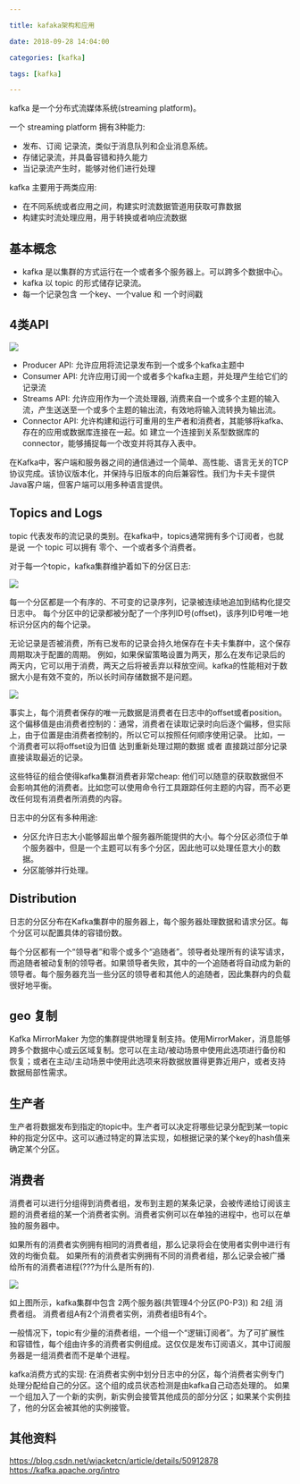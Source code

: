 ```yaml
---

title: kafaka架构和应用

date: 2018-09-28 14:04:00

categories: [kafka]

tags: [kafka]

---
```




kafka 是一个分布式流媒体系统(streaming platform)。

<!--more-->

一个 streaming platform 拥有3种能力:

- 发布、订阅 记录流，类似于消息队列和企业消息系统。
- 存储记录流，并具备容错和持久能力
- 当记录流产生时，能够对他们进行处理

kafka 主要用于两类应用:

- 在不同系统或者应用之间，构建实时流数据管道用获取可靠数据
- 构建实时流处理应用，用于转换或者响应流数据



## 基本概念

- kafka 是以集群的方式运行在一个或者多个服务器上。可以跨多个数据中心。
- kafka 以 topic 的形式储存记录流。
- 每一个记录包含 一个key、一个value 和 一个时间戳

## 4类API

![](kafaka架构和应用/kafka.png)

- Producer API: 允许应用将流记录发布到一个或多个kafka主题中
- Consumer API: 允许应用订阅一个或者多个kafka主题，并处理产生给它们的记录流
- Streams API: 允许应用作为一个流处理器, 消费来自一个或多个主题的输入流，产生送送至一个或多个主题的输出流，有效地将输入流转换为输出流。
- Connector API: 允许构建和运行可重用的生产者和消费者，其能够将kafka、存在的应用或数据库连接在一起。如 建立一个连接到关系型数据库的connector，能够捕捉每一个改变并将其存入表中。

在Kafka中，客户端和服务器之间的通信通过一个简单、高性能、语言无关的TCP协议完成。该协议版本化，并保持与旧版本的向后兼容性。我们为卡夫卡提供Java客户端，但客户端可以用多种语言提供。

## Topics and Logs

topic 代表发布的流记录的类别。在kafka中，topics通常拥有多个订阅者，也就是说 一个 topic 可以拥有 零个、一个或者多个消费者。

对于每一个topic，kafka集群维护着如下的分区日志:

![](kafaka架构和应用/分区日志.png)

每一个分区都是一个有序的、不可变的记录序列，记录被连续地追加到结构化提交日志中。
每个分区中的记录都被分配了一个序列ID号(offset)，该序列ID号唯一地标识分区内的每个记录。

无论记录是否被消费，所有已发布的记录会持久地保存在卡夫卡集群中，这个保存周期取决于配置的周期。
例如，如果保留策略设置为两天，那么在发布记录后的两天内，它可以用于消费，两天之后将被丢弃以释放空间。kafka的性能相对于数据大小是有效不变的，所以长时间存储数据不是问题。

![](kafaka架构和应用/d5f3b769.png)

事实上，每个消费者保存的唯一元数据是消费者在日志中的offset或者position。
这个偏移值是由消费者控制的：通常，消费者在读取记录时向后逐个偏移，但实际上，由于位置是由消费者控制的，所以它可以按照任何顺序使用记录。
比如，一个消费者可以将offset设为旧值 达到重新处理过期的数据 或者 直接跳过部分记录直接读取最近的记录。

这些特征的组合使得kafka集群消费者非常cheap: 他们可以随意的获取数据但不会影响其他的消费者。比如您可以使用命令行工具跟踪任何主题的内容，而不必更改任何现有消费者所消费的内容。

日志中的分区有多种用途: 

- 分区允许日志大小能够超出单个服务器所能提供的大小。每个分区必须位于单个服务器中，但是一个主题可以有多个分区，因此他可以处理任意大小的数据。
- 分区能够并行处理。

## Distribution

日志的分区分布在Kafka集群中的服务器上，每个服务器处理数据和请求分区。每个分区可以配置具体的容错份数。

每个分区都有一个“领导者”和零个或多个“追随者”。领导者处理所有的读写请求，而追随者被动复制的领导者。如果领导者失败，其中的一个追随者将自动成为新的领导者。每个服务器充当一些分区的领导者和其他人的追随者，因此集群内的负载很好地平衡。

## geo 复制

Kafka MirrorMaker 为您的集群提供地理复制支持。使用MirrorMaker，消息能够跨多个数据中心或云区域复制。您可以在主动/被动场景中使用此选项进行备份和恢复；或者在主动/主动场景中使用此选项来将数据放置得更靠近用户，或者支持数据局部性需求。

## 生产者

生产者将数据发布到指定的topic中。生产者可以决定将哪些记录分配到某一topic种的指定分区中。这可以通过特定的算法实现，如根据记录的某个key的hash值来确定某个分区。

## 消费者

消费者可以进行分组得到消费者组，发布到主题的某条记录，会被传递给订阅该主题的消费者组的某一个消费者实例。消费者实例可以在单独的进程中，也可以在单独的服务器中。

如果所有的消费者实例拥有相同的消费者组，那么记录将会在使用者实例中进行有效的均衡负载。
如果所有的消费者实例拥有不同的消费者组，那么记录会被广播给所有的消费者进程(???为什么是所有的).

![](kafaka架构和应用/9ec63bd8.png)

如上图所示，kafka集群中包含 2两个服务器(共管理4个分区(P0-P3)) 和 2组 消费者组。 消费者组A有2个消费者实例，消费者组B有4个。

一般情况下，topic有少量的消费者组，一个组一个“逻辑订阅者”。为了可扩展性和容错性，每个组由许多的消费者实例组成。这仅仅是发布订阅语义，其中订阅服务器是一组消费者而不是单个进程。

kafka消费方式的实现: 在消费者实例中划分日志中的分区，每个消费者实例专门处理分配给自己的分区。这个组的成员状态检测是由kafka自己动态处理的。
如果一个组加入了一个新的实例，新实例会接管其他成员的部分分区；如果某个实例挂了，他的分区会被其他的实例接管。



## 其他资料
https://blog.csdn.net/wjacketcn/article/details/50912878
https://kafka.apache.org/intro